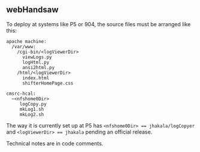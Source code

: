 ## webHandsaw

To deploy at systems like P5 or 904, the source files must be arranged like this:
```
apache machine:
  /var/www:
    /cgi-bin/<logViewerDir>
      viewLogs.py
      logHtml.py
      ansi2html.py
    /html/<logViewerDir>
      index.html
      shifterHomePage.css

cmsrc-hcal:
  ~<nfshome0Dir>
     logCopy.py
     mkLog1.sh
     mkLog2.sh
```

The way it is currently set up at P5 has `<nfshome0Dir> == jhakala/logCopyer` and `<logViewerDir> == jhakala` pending an official release.

Technical notes are in code comments.
